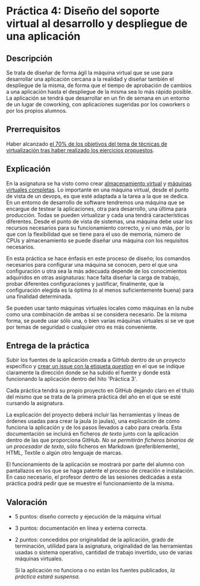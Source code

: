 Práctica 4:  Diseño del soporte virtual al desarrollo y despliegue de una aplicación
=====================================

Descripción
-----------------

Se trata de diseñar de forma ágil la máquina virtual que se use para
desarrollar una aplicación cercana a la realidad y diseñar también el
despliegue de la misma, de forma que el tiempo de aprobación de
cambios a una aplicación hasta el despliegue de la misma sea lo más
rápido posible. La aplicación se tendrá que desarrollar en un fin de
semana en un entorno de un lugar de coworking, con aplicaciones
sugeridas por los coworkers o por los propios alumnos.

Prerrequisitos
--------------------

Haber alcanzado
[el 70% de los objetivos del tema de técnicas de virtualización tras haber realizado los ejercicios propuestos](../temas/Gestion_de_configuraciones.md).

Explicación
----------------

En la asignatura se ha visto como crear
[almacenamiento virtual](../temas/Almacenamiento.md) y
[máquinas virtuales completas](../temas/Uso_de_Sistemas.md). Lo
importante en una máquina virtual, desde el punto de vista de un
devops, es que esté adaptada a la tarea a la que se dedica. En un
entorno de desarrollo de software tendremos una máquina que se
encargue de testear la aplicaciones, otra para desarrollo, una última
para producción. Todas se pueden virtualizar y cada una tendrá
características diferentes. Desde el punto de vista de sistemas, una
máquina debe usar los recursos necesarios para su funcionamiento
correcto, y ni uno más, por lo que con la flexibilidad que se tiene
para el uso de memoria, número de CPUs y almacenamiento se puede diseñar una máquina
con los requisitos necesarios.

En esta práctica se hace énfasis en este proceso de diseño; los
comandos necesarios para configurar una máquina se conocen, pero el
que una configuración u otra sea la más adecuada depende de los
conocimientos adquiridos en otras asignaturas: hace falta diseñar la
carga de trabajo, probar diferentes configuraciones y justificar,
finalmente, que la configuración elegida es la óptima (o al menos
suficientemente buena) para una finalidad determinada.

Se pueden usar tanto máquinas virtuales locales como máquinas en la
nube como una combinación de ambas si se considera necesario. De la
misma forma, se puede usar sólo una, o bien varias máquinas virtuales
si se ve que por temas de seguridad o cualquier otro es más
conveniente. 


Entrega de la práctica
--------------------------------

Subir los fuentes de la aplicación creada a GitHub dentro de un
proyecto específico y
[crear un issue con la etiqueta *question*](https://github.com/IV-GII/GII-2013/issues/new) en el
que se indique claramente la dirección donde se ha subido el fuente y
donde está funcionando la aplicación dentro del hito 'Práctica 3'. 

Cada práctica tendrá su propio proyecto en GitHub
dejando claro en el título del mismo que se trata de la primera
práctica del año en el que se esté cursando la asignatura. 

La explicación del proyecto deberá incluir las herramientas y líneas
de órdenes usadas para crear la jaula (o jaulas), una explicación de cómo funciona la aplicación y de
los pasos llevados a cabo para crearla. Esta documentación se incluirá
en ficheros *de texto* junto con la aplicación 
dentro de las que proporciona GitHub. *No se permitirán ficheros
binarios de un procesador de texto*, sólo ficheros en Markdown (preferiblemente), HTML,
Textile o algún otro lenguaje de marcas. 

El funcionamiento de la aplicación se mostrará por parte del alumno
con pantallazos en los que se haga patente el proceso de creación e
instalación. En caso necesario,  el profesor dentro de las sesiones
dedicadas a esta práctica podrá pedir que se muestre el funcionamiento
de la misma. 

Valoración
--------------

* 5 puntos: diseño correcto y ejecución de la máquina virtual
* 3 puntos: documentación en línea y externa correcta.
* 2 puntos: concedidos por originalidad de la aplicación, grado de
  terminación, utilidad para la asignatura, originalidad de las
  herramientas usadas o sistema operativo, cantidad de trabajo
  invertido, uso de varias máquinas virtuales.
  
  Si la aplicación no funciona o no están los fuentes publicados, *la
  práctica estará suspensa*.
